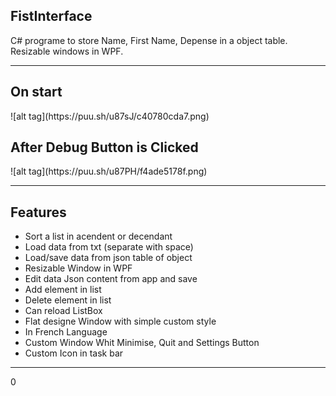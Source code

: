## FistInterface
C# programe to store Name, First Name, Depense in a object table. Resizable windows in WPF. 

-----------------

<h2>On start</h2>
![alt tag](https://puu.sh/u87sJ/c40780cda7.png)
<h2>After Debug Button is Clicked</h2>
![alt tag](https://puu.sh/u87PH/f4ade5178f.png)

-----------------
Features
---

- Sort a list in acendent or decendant
- Load data from txt (separate with space)
- Load/save data from json table of object
- Resizable Window in WPF
- Edit data Json content from app and save
- Add element in list
- Delete element in list
- Can reload ListBox
- Flat designe Window with simple custom style
- In French Language
- Custom Window Whit Minimise, Quit and Settings Button
- Custom Icon in task bar

-----------------
0
